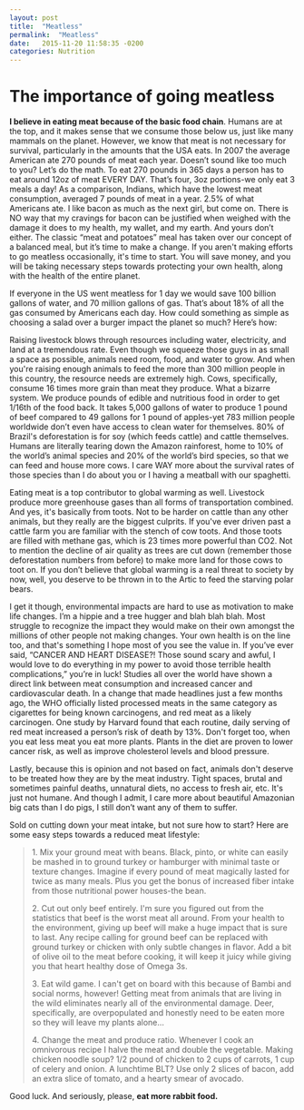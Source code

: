 ```yaml
---
layout: post
title:  "Meatless"
permalink:  "Meatless"
date:   2015-11-20 11:58:35 -0200
categories: Nutrition
---
```

<h1>The importance of going meatless</h1><p><strong>     I believe in eating meat because of the basic food chain</strong>. Humans are at the top, and it makes sense that we consume those below us, just like many mammals on the planet. However, we know that meat is not necessary for survival, particularly in the amounts that the USA eats. In 2007 the average American ate 270 pounds of meat each year. Doesn’t sound like too much to you? Let’s do the math. To eat 270 pounds in 365 days a person has to eat around 12oz of meat EVERY DAY. That’s four, 3oz portions-we only eat 3 meals a day! As a comparison, Indians, which have the lowest meat consumption, averaged 7 pounds of meat in a year. 2.5% of what Americans ate. I like bacon as much as the next girl, but come on. There is NO way that my cravings for bacon can be justified when weighed with the damage it does to my health, my wallet, and my earth. And yours don’t either. The classic “meat and potatoes” meal has taken over our concept of a balanced meal, but it’s time to make a change. If you aren't making efforts to go meatless occasionally, it's time to start. You will save money, and you will be taking necessary steps towards protecting your own health, along with the health of the entire planet.</p><p>If everyone in the US went meatless for 1 day we would save 100 billion gallons of water, and 70 million gallons of gas. That’s about 18% of all the gas consumed by Americans each day. How could something as simple as choosing a salad over a burger impact the planet so much? Here’s how:</p><p>Raising livestock blows through resources including water, electricity, and land at a tremendous rate. Even though we squeeze those guys in as small a space as possible, animals need room, food, and water to grow. And when you're raising enough animals to feed the more than 300 million people in this country, the resource needs are extremely high. Cows, specifically, consume 16 times more grain than meat they produce. What a bizarre system. We produce pounds of edible and nutritious food in order to get 1/16th of the food back. It takes 5,000 gallons of water to produce 1 pound of beef compared to 49 gallons for 1 pound of apples-yet 783 million people worldwide don’t even have access to clean water for themselves. 80% of Brazil's deforestation is for soy (which feeds cattle) and cattle themselves. Humans are literally tearing down the Amazon rainforest, home to 10% of the world’s animal species and 20% of the world’s bird species, so that we can feed and house more cows. I care WAY more about the survival rates of those species than I do about you or I having a meatball with our spaghetti. </p> <p>Eating meat is a top contributor to global warming as well. Livestock produce more greenhouse gases than all forms of transportation combined. And yes, it's basically from toots. Not to be harder on cattle than any other animals, but they really are the biggest culprits. If you've ever driven past a cattle farm you are familiar with the stench of cow toots. And those toots are filled with methane gas, which is 23 times more powerful than CO2. Not to mention the decline of air quality as trees are cut down (remember those deforestation numbers from before) to make more land for those cows to toot on. If you don’t believe that global warming is a real threat to society by now, well, you deserve to be thrown in to the Artic to feed the starving polar bears. </p><p>I get it though, environmental impacts are hard to use as motivation to make life changes. I’m a hippie and a tree hugger and blah blah blah. Most struggle to recognize the impact they would make on their own amongst the millions of other people not making changes. Your own health is on the line too, and that's something I hope most of you see the value in. If you’ve ever said, “CANCER AND HEART DISEASE?! Those sound scary and awful, I would love to do everything in my power to avoid those terrible health complications,” you’re in luck! Studies all over the world have shown a direct link between meat consumption and increased cancer and cardiovascular death. In a change that made headlines just a few months ago, the WHO officially listed processed meats in the same category as cigarettes for being known carcinogens, and red meat as a likely carcinogen. One study by Harvard found that each routine, daily serving of red meat increased a person’s risk of death by 13%. Don't forget too, when you eat less meat you eat more plants. Plants in the diet are proven to lower cancer risk, as well as improve cholesterol levels and blood pressure. </p><p>Lastly, because this is opinion and not based on fact, animals don't deserve to be treated how they are by the meat industry. Tight spaces, brutal and sometimes painful deaths, unnatural diets, no access to fresh air, etc. It's just not humane. And though I admit, I care more about beautiful Amazonian big cats than I do pigs, I still don’t want any of them to suffer. </p><p>Sold on cutting down your meat intake, but not sure how to start? Here are some easy steps towards a reduced meat lifestyle:</p><blockquote><p>1. Mix your ground meat with beans. Black, pinto, or white can easily be mashed in to ground turkey or hamburger with minimal taste or texture changes. Imagine if every pound of meat magically lasted for twice as many meals. Plus you get the bonus of increased fiber intake from those nutritional power houses-the bean.</p><p>2. Cut out only beef entirely. I'm sure you figured out from the statistics that beef is the worst meat all around.  From your health to the environment, giving up beef will make a huge impact that is sure to last. Any recipe calling for ground beef can be replaced with ground turkey or chicken with only subtle changes in flavor. Add a bit of olive oil to the meat before cooking, it will keep it juicy while giving you that heart healthy dose of Omega 3s.</p> <p>3. Eat wild game. I can't get on board with this because of Bambi and social norms, however! Getting meat from animals that are living in the wild eliminates nearly all of the environmental damage. Deer, specifically, are overpopulated and honestly need to be eaten more so they will leave my plants alone...</p><p>4. Change the meat and produce ratio. Whenever I cook an omnivorous recipe I halve the meat and double the vegetable. Making chicken noodle soup?  1/2 pound of chicken to 2 cups of carrots, 1 cup of celery and onion. A lunchtime BLT? Use only 2 slices of bacon, add an extra slice of tomato, and a hearty smear of avocado.</p></blockquote><p>Good luck. And seriously, please, <strong>eat more rabbit food.</strong></p> 
